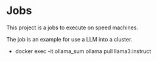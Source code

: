 # Jobs
This project is a jobs to execute on speed machines.

The job is an example for use a LLM into a cluster.
- docker exec -it ollama_sum ollama pull llama3:instruct

